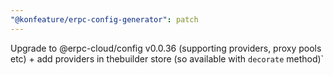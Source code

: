 ```yaml
---
"@konfeature/erpc-config-generator": patch
---
```


Upgrade to @erpc-cloud/config v0.0.36 (supporting providers, proxy pools etc) + add providers in thebuilder store (so available with `decorate` method)`

